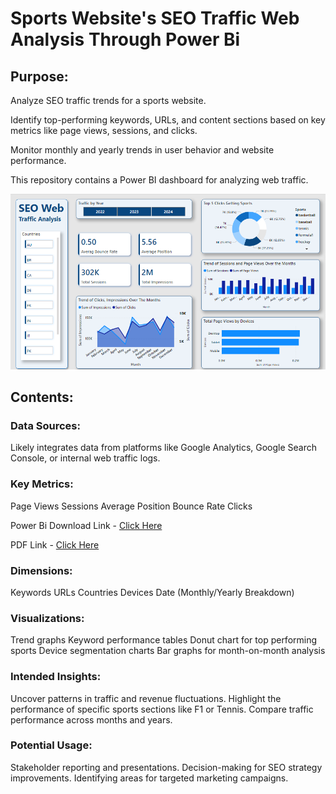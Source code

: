 
# Sports Website's SEO Traffic Web Analysis Through Power Bi



## Purpose:

Analyze SEO traffic trends for a sports website.

Identify top-performing keywords, URLs, and content sections based on key metrics like page views, sessions, and clicks.

Monitor monthly and yearly trends in user behavior and website performance.

This repository contains a Power BI dashboard for analyzing web traffic.

![Dashboard Preview](https://github.com/DeepenSonone/Power-Bi/blob/main/Seo%20sports%20web%20traffic%20power%20bi.png)

## Contents:

### Data Sources: 
Likely integrates data from platforms like Google Analytics, Google Search Console, or internal web traffic logs.

### Key Metrics:
Page Views
Sessions
Average Position
Bounce Rate
Clicks

Power Bi Download Link - [Click Here](https://github.com/DeepenSonone/Power-Bi/blob/main/Sports%20Website%20SEO%20Traffic%20Web%20Analysis%20Power%20BI.pbix)

PDF Link - [Click Here](https://github.com/DeepenSonone/Power-Bi/blob/main/Sports%20Website%20SEO%20Traffic%20Web%20Analysis%20Power%20BI.pdf)

### Dimensions:
Keywords
URLs
Countries
Devices
Date (Monthly/Yearly Breakdown)

### Visualizations:
Trend graphs
Keyword performance tables
Donut chart for top performing sports
Device segmentation charts
Bar graphs for month-on-month analysis

### Intended Insights:
Uncover patterns in traffic and revenue fluctuations.
Highlight the performance of specific sports sections like F1 or Tennis.
Compare traffic performance across months and years.

### Potential Usage:
Stakeholder reporting and presentations.
Decision-making for SEO strategy improvements.
Identifying areas for targeted marketing campaigns.


